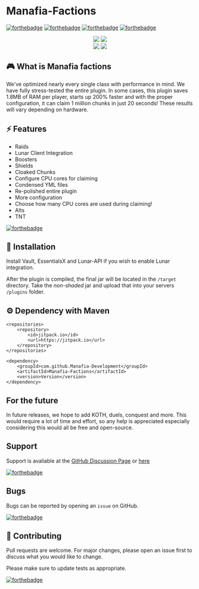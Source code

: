 # Manafia-Factions

[![forthebadge](https://forthebadge.com/images/badges/built-with-love.svg)](https://forthebadge.com)
[![forthebadge](https://forthebadge.com/images/badges/made-with-java.svg)](https://forthebadge.com)
[![forthebadge](https://forthebadge.com/images/badges/open-source.svg)](https://forthebadge.com)
[![forthebadge](https://forthebadge.com/images/badges/powered-by-black-magic.svg)](https://forthebadge.com)

<div align="center">
    <a href="https://github.com/SaberLLC/SaberFactions"><img src="https://img.shields.io/badge/SaberFactions%20-Fork-e64c65"></a>
    <a href=https://jitpack.io/#Manafia-Development/Manafia-Factions"><img src="https://jitpack.io/v/Manafia-Development/Manafia-Factions.svg"></a>
</div>

<div align="center">
    <a href="https://www.codefactor.io/repository/github/manafia-development/manafia-factions"><img src="https://www.codefactor.io/repository/github/manafia-development/manafia-factions/badge"></a>
    <a href="https://makeapullrequest.com"><img src="https://img.shields.io/badge/PRs-welcome-brightgreen.svg?style=flat-square"></a>
</div>


## 🎮 What is Manafia factions

We've optimized nearly every single class with performance in mind. We have fully stress-tested the entire plugin. In
some cases, this plugin saves 1.8MB of RAM per player, starts up 200% faster and with the proper configuration, it can
claim 1 million chunks in just 20 seconds! These results will vary depending on hardware.

## ⚡️ Features

- Raids
- Lunar Client Integration
- Boosters
- Shields
- Cloaked Chunks
- Configure CPU cores for claiming
- Condensed YML files
- Re-polished entire plugin
- More configuration
- Choose how many CPU cores are used during claiming!
- Alts
- TNT

[![forthebadge](https://forthebadge.com/images/badges/built-with-grammas-recipe.svg)](https://forthebadge.com)

## 🚀 Installation

Install Vault, EssentialsX and Lunar-API if you wish to enable Lunar integration.

After the plugin is compiled, the final jar will be located in the ``/target`` directory. Take the *non-shaded* jar and
upload that into your servers ``/plugins`` folder.

## ⚙️ Dependency with Maven

	<repositories>
		<repository>
		    <id>jitpack.io</id>
		    <url>https://jitpack.io</url>
		</repository>
	</repositories>

	<dependency>
	    <groupId>com.github.Manafia-Development</groupId>
	    <artifactId>Manafia-Factions</artifactId>
	    <version>Version</version>
	</dependency>

## For the future

In future releases, we hope to add KOTH, duels, conquest and more. This would require a lot of time and effort, so any
help is appreciated especially considering this would all be free and open-source.

## Support

Support is avaliable at
the [GitHub Discussion Page](https://github.com/Manafia-Development/Manafia-Factions/discussions)
or [here](https://matrix.to/#/#manafia-development:mozilla.org)

[![forthebadge](https://forthebadge.com/images/badges/not-a-bug-a-feature.svg)](https://forthebadge.com)

## Bugs

Bugs can be reported by opening an ``issue`` on GitHub.

[![forthebadge](https://forthebadge.com/images/badges/not-an-issue.svg)](https://forthebadge.com)

## 🎁 Contributing

Pull requests are welcome. For major changes, please open an issue first to discuss what you would like to change.

Please make sure to update tests as appropriate.

[![forthebadge](https://forthebadge.com/images/badges/powered-by-pull-requests.svg)](https://forthebadge.com)




